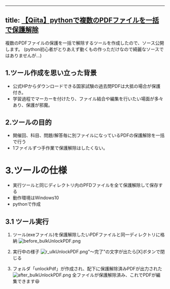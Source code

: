 
---
title: [【Qiita】pythonで複数のPDFファイルを一括で保護解除](https://qiita.com/t-kawashita/items/bec9dfff34080c80099d)
---
複数のPDFファイルの保護を一括で解除するツールを作成したので、ソース公開します。
(python初心者がとりあえず動くもの作っただけなので綺麗なソースではありませんが…)

## 1.ツール作成を思い立った背景
* 公式HPからダウンロードできる国家試験の過去問PDFは大抵の場合が保護付き。
* 学習過程でマーカーを付けたり、ファイル結合や編集を行いたい場面が多々あり、保護が邪魔。

## 2.ツールの目的
* 開催回、科目、問題/解答毎に別ファイルになっているPDFの保護解除を一括で行う
* 1ファイルずつ手作業で保護解除はしたくない。

# 3.ツールの仕様
* 実行ツールと同じディレクトリ内のPFDファイルを全て保護解除して保存する
* 動作環境はWindows10
* pythonで作成

## 3.1 ツール実行
1. ツール(exeファイル)を保護解除したいPDFファイルと同一ディレクトリに格納
![before_bulkUnlockPDF.png](https://qiita-image-store.s3.ap-northeast-1.amazonaws.com/0/2388674/74489afd-0ee9-1344-0ee0-3b972562cab4.png)

2. 実行中の様子
![r_ulkUnlockPDF.png](https://qiita-image-store.s3.ap-northeast-1.amazonaws.com/0/2388674/0a54dc2d-877b-109c-4108-aca5b1978426.png)"～完了"の文字が出たら[X]ボタンで閉じる

3. フォルダ「unlockPdf」が作成され、配下に保護解除済みPDFが出力された
![after_bulkUnlockPDF.png](https://qiita-image-store.s3.ap-northeast-1.amazonaws.com/0/2388674/bf41cef5-cae3-bd7e-10fc-eebe94c9c07d.png)
全ファイルが保護解除済み、これでPDFが編集できます:laughing:
